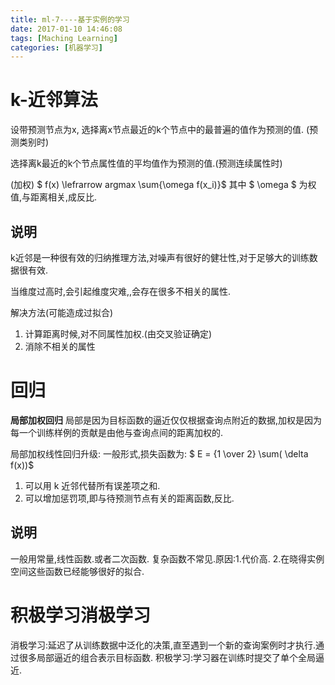 ```yaml
---
title: ml-7----基于实例的学习
date: 2017-01-10 14:46:08
tags: [Maching Learning]
categories: [机器学习]
---
```


# k-近邻算法

设带预测节点为x, 选择离x节点最近的k个节点中的最普遍的值作为预测的值.  (预测类别时)

选择离k最近的k个节点属性值的平均值作为预测的值.(预测连续属性时)

(加权)  $ f(x) \lefrarrow argmax \sum{\omega f(x_i)}$
其中 $ \omega $ 为权值,与距离相关,成反比.

## 说明

k近邻是一种很有效的归纳推理方法,对噪声有很好的健壮性,对于足够大的训练数据很有效.

当维度过高时,会引起维度灾难,,会存在很多不相关的属性.

解决方法(可能造成过拟合)
1. 计算距离时候,对不同属性加权.(由交叉验证确定)
2. 消除不相关的属性


# 回归
  __局部加权回归__ 局部是因为目标函数的逼近仅仅根据查询点附近的数据,加权是因为每一个训练样例的贡献是由他与查询点间的距离加权的.

  局部加权线性回归升级:
  一般形式,损失函数为: $ E = {1 \over 2} \sum( \delta f(x))$
  1. 可以用 k 近邻代替所有误差项之和.
  2. 可以增加惩罚项,即与待预测节点有关的距离函数,反比.
## 说明
一般用常量,线性函数.或者二次函数.
复杂函数不常见.原因:1.代价高. 2.在晓得实例空间这些函数已经能够很好的拟合.

# 积极学习消极学习

消极学习:延迟了从训练数据中泛化的决策,直至遇到一个新的查询案例时才执行.通过很多局部逼近的组合表示目标函数.
积极学习:学习器在训练时提交了单个全局逼近.
